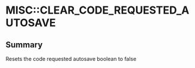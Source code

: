 # MISC::CLEAR_CODE_REQUESTED_AUTOSAVE

## Summary
Resets the code requested autosave boolean to false